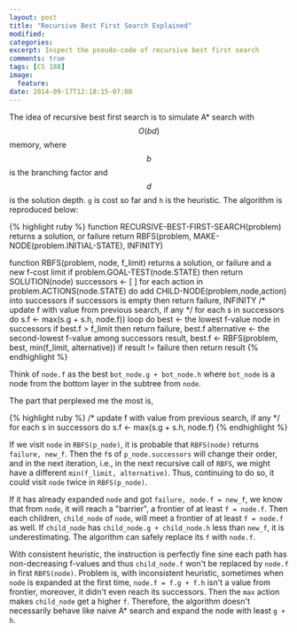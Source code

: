 ```yaml
---
layout: post
title: "Recursive Best First Search Explained"
modified:
categories:
excerpt: Inspect the pseudo-code of recursive best first search
comments: true
tags: [CS 188]
image:
  feature:
date: 2014-09-17T12:18:15-07:00
---
```


The idea of recursive best first search is to simulate A* search with $$O(bd)$$ memory, where $$b$$ is the branching factor and $$d$$ is the solution depth. `g` is cost so far and `h` is the heuristic. The algorithm is reproduced below:

{% highlight ruby %}
function RECURSIVE-BEST-FIRST-SEARCH(problem) returns a solution, or failure
    return RBFS(problem, MAKE-NODE(problem.INITIAL-STATE), INFINITY)

function RBFS(problem, node, f_limit) returns a solution, or failure and a new f-cost limit
    if problem.GOAL-TEST(node.STATE) then
        return SOLUTION(node)
    successors <- [ ]
    for each action in problem.ACTIONS(node.STATE) do
        add CHILD-NODE(problem,node,action) into successors
    if successors is empty then
        return failure, INFINITY
    /* update f with value from previous search, if any */
    for each s in successors do
        s.f <- max(s.g + s.h, node.f))
    loop do
        best <- the lowest f-value node in successors
        if best.f > f_limit then
            return failure, best.f
        alternative <- the second-lowest f-value among successors
        result, best.f <- RBFS(problem, best, min(f_limit, alternative))
        if result != failure then
            return result
{% endhighlight %}

Think of `node.f` as the best `bot_node.g + bot_node.h` where `bot_node` is a node from the bottom layer in the subtree from `node`.

The part that perplexed me the most is,

{% highlight ruby %}
/* update f with value from previous search, if any */
for each s in successors do
    s.f <- max(s.g + s.h, node.f)
{% endhighlight %}

If we visit `node` in `RBFS(p_node)`, it is probable that `RBFS(node)` returns `failure, new_f`. Then the `f`s of `p_node.successors` will change their order, and in the next iteration, i.e., in the next recursive call of `RBFS`, we might have a different `min(f_limit, alternative)`. Thus, continuing to do so, it could visit `node` twice in `RBFS(p_node)`.

If it has already expanded `node` and got `failure, node.f = new_f`, we know that from `node`, it will reach a "barrier", a frontier of at least `f = node.f`. Then each children, `child_node` of `node`, will meet a frontier of at least `f = node.f` as well. If `child_node` has `child_node.g + child_node.h` less than `new_f`, it is underestimating. The algorithm can safely replace its `f` with `node.f`.

With consistent heuristic, the instruction is perfectly fine sine each path has non-decreasing f-values and thus `child_node.f` won't be replaced by `node.f` in first `RBFS(node)`. Problem is, with inconsistent heuristic, sometimes when `node` is expanded at the first time, `node.f = f.g + f.h` isn't a value from frontier, moreover, it didn't even reach its successors. Then the `max` action makes `child_node` get a higher `f`. Therefore, the algorithm doesn't necessarily behave like naive A* search and expand the node with least `g + h`.
